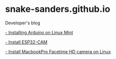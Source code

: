 # snake-sanders.github.io
Developer's blog

[- Installing Arduino on Linux Mint](/blog/2022-01-09-installing-arduino-on-linux-mint/notes.md)

[- Install ESP32-CAM](/blog/2022-01-09-install-esp32-cam/notes.md)

[- Install MacbookPro Facetime HD camera on Linux](/blog/2022-01-09-install-macbookpro-facetime-hd-camera-on-linux/notes.md)
